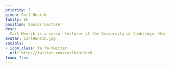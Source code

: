 ```yaml
---
priority: 7
given: Carl Henrik
family: Ek
position: Senior Lecturer
desc:
  Carl Henrik is a senior lecturer at the University of Cambridge. His research is focused on building sound statistical models that are applicable to real world data. Most of his work to date have been on Bayesian non-parametric models which allows for principled treatment of uncertainty, easy interpretability and adaptable complexity. He is interested in the developing field of probabilistic numerics and has worked on reinforcement learning and Bayesian optimisation.
avatar: CarlHenrik.jpg
socials:
- icon_class: fa fa-twitter
  url: http://twitter.com/carlhenrikek
team: True
---
```

  
  
